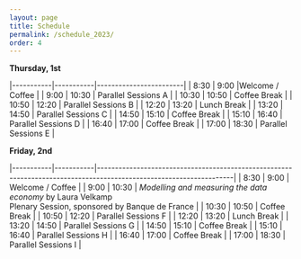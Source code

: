 ```yaml
---
layout: page
title: Schedule
permalink: /schedule_2023/
order: 4
---
```



__Thursday, 1st__

|-----------|-----------|------------------------|
| 8:30	    | 9:00	    |Welcome / Coffee	     |
| 9:00	    | 10:30     |	Parallel Sessions A	 |
| 10:30	    | 10:50     |	Coffee Break	     |
| 10:50	    | 12:20     |	Parallel Sessions B	 |
| 12:20	    | 13:20     |	Lunch Break	         |
| 13:20	    | 14:50     |	Parallel Sessions C	 |
| 14:50	    | 15:10     |	Coffee Break	     |
| 15:10	    | 16:40     |	Parallel Sessions D	 |
| 16:40	    | 17:00     |	Coffee Break	     |
| 17:00	    | 18:30     |	Parallel Sessions E	 |

__Friday, 2nd__

|-----------|-----------|--------------------------------------------------------------------------------------------------------------------|
| 8:30	    | 9:00	    | Welcome / Coffee	                                                                                                 |
| 9:00	    | 10:30     | *Modelling and measuring the data economy* by Laura Velkamp <br>Plenary Session, sponsored by Banque de France     |
| 10:30	    | 10:50     |	                    Coffee Break	                                                                             |
| 10:50	    | 12:20     |	                    Parallel Sessions F	                                                                         |
| 12:20	    | 13:20     |	                    Lunch Break	                                                                                 |
| 13:20	    | 14:50     |	                    Parallel Sessions G	                                                                         |
| 14:50	    | 15:10     |	                    Coffee Break	                                                                             |
| 15:10	    | 16:40     |	                    Parallel Sessions H	                                                                         |
| 16:40	    | 17:00     |	                    Coffee Break	                                                                             |
| 17:00	    | 18:30     |	                    Parallel Sessions I	                                                                         |